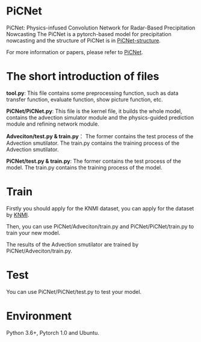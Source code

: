 # PiCNet
PiCNet: Physics-infused Convolution Network for Radar-Based Precipitation Nowcasting
The PiCNet is a pytorch-based model for precipitation nowcasting and the structure of PiCNet is in [PiCNet-structure](picnet-structure.pdf).


For more information or papers, please refer to [PiCNet](https://ieeexplore.ieee.org/document/10890850).

# The short introduction of files

**tool.py**: This file contains some preprocessing function, such as data transfer function, evaluate function, show picture function, etc.

**PiCNet/PiCNet.py**: This file is the kernel file, it builds the whole model, contains the advection simulator module and the physics-guided prediction module and refining network module.

**Adveciton/test.py & train.py**： The former contains the test process of the Advection smutilator. The train.py contains the training process of the Advection smutilator.

**PiCNet/test.py & train.py**: The former contains the test process of the model. The train.py contains the training process of the model.

# Train
Firstly you should apply for the KNMI dataset, you can apply for the dataset by [KNMI](https://github.com/HansBambel/SmaAt-UNet).

Then, you can use PiCNet/Adveciton/train.py and PiCNet/PiCNet/train.py to train your new model.

The results of the Advection smutilator are trained by PiCNet/Adveciton/train.py.

# Test
You can use PiCNet/PiCNet/test.py to test your model.

# Environment
Python 3.6+, Pytorch 1.0 and Ubuntu.
